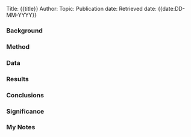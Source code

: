 Title: {{title}}
Author:
Topic:
Publication date:
Retrieved date: {{date:DD-MM-YYYY}} 

### Background
### Method
### Data
### Results 
### Conclusions
### Significance
### My Notes


